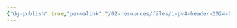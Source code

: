 ```yaml
---
{"dg-publish":true,"permalink":"/02-resources/files/i-pv4-header-2024-07-22-12-57-51-excalidraw/","tags":["excalidraw"],"updated":"2024-08-12T11:20:46.000+02:00"}
---
```

<style> .container {font-family: sans-serif; text-align: center;} .button-wrapper button {z-index: 1;height: 40px; width: 100px; margin: 10px;padding: 5px;} .excalidraw .App-menu_top .buttonList { display: flex;} .excalidraw-wrapper { height: 800px; margin: 50px; position: relative;} :root[dir="ltr"] .excalidraw .layer-ui__wrapper .zen-mode-transition.App-menu_bottom--transition-left {transform: none;} </style><script src="https://cdn.jsdelivr.net/npm/react@17/umd/react.production.min.js"></script><script src="https://cdn.jsdelivr.net/npm/react-dom@17/umd/react-dom.production.min.js"></script><script type="text/javascript" src="https://cdn.jsdelivr.net/npm/@excalidraw/excalidraw@0/dist/excalidraw.production.min.js"></script><div id="IPv4_Header_2024-07-22_1257.51.excalidraw.md"></div><script>(function(){const InitialData={"type":"excalidraw","version":2,"source":"https://github.com/zsviczian/obsidian-excalidraw-plugin/releases/tag/2.2.9","elements":[{"type":"rectangle","version":308,"versionNonce":708708637,"index":"a0","isDeleted":false,"id":"_WY-222-EqsvTaRiDcIk3","fillStyle":"solid","strokeWidth":2,"strokeStyle":"solid","roughness":1,"opacity":100,"angle":0,"x":-1503.7511417082083,"y":-956.5626454168204,"strokeColor":"#1e1e1e","backgroundColor":"transparent","width":2906.7666046857553,"height":1780.9984103761092,"seed":400090067,"groupIds":[],"frameId":null,"roundness":null,"boundElements":[],"updated":1721647274907,"link":null,"locked":false},{"type":"rectangle","version":425,"versionNonce":339868827,"index":"a1","isDeleted":false,"id":"_jS5qc3Qt3RrBcP_QdvAp","fillStyle":"solid","strokeWidth":2,"strokeStyle":"solid","roughness":1,"opacity":100,"angle":0,"x":-1503.7511417082083,"y":-956.5626454168205,"strokeColor":"#1e1e1e","backgroundColor":"transparent","width":457.6708354810607,"height":267.7873504861453,"seed":974656787,"groupIds":[],"frameId":null,"roundness":null,"boundElements":[{"type":"text","id":"vFdUyeX7"}],"updated":1721672922174,"link":null,"locked":false},{"type":"text","version":216,"versionNonce":1985442203,"index":"a2","isDeleted":false,"id":"vFdUyeX7","fillStyle":"solid","strokeWidth":2,"strokeStyle":"solid","roughness":1,"opacity":100,"angle":0,"x":-1333.901739287502,"y":-867.6689701737479,"strokeColor":"#1e1e1e","backgroundColor":"transparent","width":117.97203063964844,"height":90,"seed":1782100029,"groupIds":[],"frameId":null,"roundness":null,"boundElements":[],"updated":1721672937989,"link":null,"locked":false,"fontSize":36,"fontFamily":1,"text":"Version\n4 bits","rawText":"Version\n4 bits","textAlign":"center","verticalAlign":"middle","containerId":"_jS5qc3Qt3RrBcP_QdvAp","originalText":"Version\n4 bits","autoResize":true,"lineHeight":1.25},{"type":"rectangle","version":561,"versionNonce":795575507,"index":"a3","isDeleted":false,"id":"BNF_AstRb-FCRYAkhUjZX","fillStyle":"solid","strokeWidth":2,"strokeStyle":"solid","roughness":1,"opacity":100,"angle":0,"x":-1044.254734486099,"y":-959.5895827599777,"strokeColor":"#1e1e1e","backgroundColor":"transparent","width":459.49640722211,"height":267.7873504861453,"seed":1584798099,"groupIds":[],"frameId":null,"roundness":null,"boundElements":[{"type":"text","id":"3p0uE3RN"}],"updated":1721647274908,"link":null,"locked":false},{"type":"text","version":364,"versionNonce":1569475061,"index":"a4","isDeleted":false,"id":"3p0uE3RN","fillStyle":"solid","strokeWidth":2,"strokeStyle":"solid","roughness":1,"opacity":100,"angle":0,"x":-940.2185822666456,"y":-870.6959075169051,"strokeColor":"#1e1e1e","backgroundColor":"transparent","width":251.42410278320312,"height":90,"seed":2051239731,"groupIds":[],"frameId":null,"roundness":null,"boundElements":[],"updated":1721672951173,"link":null,"locked":false,"fontSize":36,"fontFamily":1,"text":"Header Length\n4 bits","rawText":"Header Length\n4 bits","textAlign":"center","verticalAlign":"middle","containerId":"BNF_AstRb-FCRYAkhUjZX","originalText":"Header Length\n4 bits","autoResize":true,"lineHeight":1.25},{"type":"rectangle","version":465,"versionNonce":217698779,"index":"a5","isDeleted":false,"id":"rMZn2gjtdQlQtz1HYhlks","fillStyle":"solid","strokeWidth":2,"strokeStyle":"solid","roughness":1,"opacity":100,"angle":0,"x":-579.5098085084721,"y":-955.3832669041276,"strokeColor":"#1e1e1e","backgroundColor":"transparent","width":496.007842043096,"height":267.7873504861453,"seed":304706589,"groupIds":[],"frameId":null,"roundness":null,"boundElements":[{"type":"text","id":"spxW9cLp"}],"updated":1721672922175,"link":null,"locked":false},{"type":"text","version":270,"versionNonce":1317972827,"index":"a6","isDeleted":false,"id":"spxW9cLp","fillStyle":"solid","strokeWidth":2,"strokeStyle":"solid","roughness":1,"opacity":100,"angle":0,"x":-470.62792728184604,"y":-866.489591661055,"strokeColor":"#1e1e1e","backgroundColor":"transparent","width":278.24407958984375,"height":90,"seed":813623421,"groupIds":[],"frameId":null,"roundness":null,"boundElements":[],"updated":1721672972764,"link":null,"locked":false,"fontSize":36,"fontFamily":1,"text":"Type of Service\n8 bits","rawText":"Type of Service\n8 bits","textAlign":"center","verticalAlign":"middle","containerId":"rMZn2gjtdQlQtz1HYhlks","originalText":"Type of Service\n8 bits","autoResize":true,"lineHeight":1.25},{"type":"rectangle","version":343,"versionNonce":1886368179,"index":"a9","isDeleted":false,"id":"EQaDhJB55XrkOIz0rg6oS","fillStyle":"solid","strokeWidth":2,"strokeStyle":"solid","roughness":1,"opacity":100,"angle":0,"x":-88.13998468619047,"y":-952.8715529385283,"strokeColor":"#1e1e1e","backgroundColor":"transparent","width":1489.6665406962322,"height":265.3400394427413,"seed":1836632851,"groupIds":[],"frameId":null,"roundness":null,"boundElements":[{"type":"text","id":"jUjuSR4h"}],"updated":1721647274908,"link":null,"locked":false},{"type":"text","version":195,"versionNonce":924117013,"index":"aA","isDeleted":false,"id":"jUjuSR4h","fillStyle":"solid","strokeWidth":2,"strokeStyle":"solid","roughness":1,"opacity":100,"angle":0,"x":539.2252375662225,"y":-865.2015332171577,"strokeColor":"#1e1e1e","backgroundColor":"transparent","width":234.93609619140625,"height":90,"seed":677872221,"groupIds":[],"frameId":null,"roundness":null,"boundElements":[],"updated":1721672978482,"link":null,"locked":false,"fontSize":36,"fontFamily":1,"text":"Total Length\n16 bits","rawText":"Total Length\n16 bits","textAlign":"center","verticalAlign":"middle","containerId":"EQaDhJB55XrkOIz0rg6oS","originalText":"Total Length\n16 bits","autoResize":true,"lineHeight":1.25},{"type":"rectangle","version":263,"versionNonce":630522707,"index":"aB","isDeleted":false,"id":"eNIO9K6zyokOmPqdr_kV0","fillStyle":"solid","strokeWidth":2,"strokeStyle":"solid","roughness":1,"opacity":100,"angle":0,"x":-1498.7267687530461,"y":-690.2472961386873,"strokeColor":"#1e1e1e","backgroundColor":"transparent","width":1415.3074052497582,"height":306.7099487682119,"seed":556877427,"groupIds":[],"frameId":null,"roundness":null,"boundElements":[{"type":"text","id":"mIpFmE20"}],"updated":1721647274908,"link":null,"locked":false},{"type":"text","version":197,"versionNonce":1213586365,"index":"aBV","isDeleted":false,"id":"mIpFmE20","fillStyle":"solid","strokeWidth":2,"strokeStyle":"solid","roughness":1,"opacity":100,"angle":0,"x":-893.5129541286553,"y":-561.8923217545813,"strokeColor":"#1e1e1e","backgroundColor":"transparent","width":204.87977600097656,"height":50,"seed":641723891,"groupIds":[],"frameId":null,"roundness":null,"boundElements":[],"updated":1721647274908,"link":null,"locked":false,"fontSize":20,"fontFamily":1,"text":"Identification number\n16 bits","rawText":"Identification number\n16 bits","textAlign":"center","verticalAlign":"middle","containerId":"eNIO9K6zyokOmPqdr_kV0","originalText":"Identification number\n16 bits","autoResize":true,"lineHeight":1.25},{"type":"rectangle","version":271,"versionNonce":1968474771,"index":"aE","isDeleted":false,"id":"EdlsY75E60FqQdKEcYK8n","fillStyle":"solid","strokeWidth":2,"strokeStyle":"solid","roughness":1,"opacity":50,"angle":0,"x":-80.33513995997328,"y":-690.5893811897356,"strokeColor":"#1e1e1e","backgroundColor":"transparent","width":391.6892084711252,"height":304.2529629583605,"seed":1633381501,"groupIds":[],"frameId":null,"roundness":null,"boundElements":[{"type":"text","id":"VndzRqwa"}],"updated":1721647274908,"link":null,"locked":false},{"type":"text","version":218,"versionNonce":731238525,"index":"aEV","isDeleted":false,"id":"VndzRqwa","fillStyle":"solid","strokeWidth":2,"strokeStyle":"solid","roughness":1,"opacity":50,"angle":0,"x":90.02949143623385,"y":-550.9628997105553,"strokeColor":"#1e1e1e","backgroundColor":"transparent","width":50.95994567871094,"height":25,"seed":779111219,"groupIds":[],"frameId":null,"roundness":null,"boundElements":[],"updated":1721647274908,"link":null,"locked":false,"fontSize":20,"fontFamily":1,"text":"Flags","rawText":"Flags","textAlign":"center","verticalAlign":"middle","containerId":"EdlsY75E60FqQdKEcYK8n","originalText":"Flags","autoResize":true,"lineHeight":1.25},{"type":"rectangle","version":389,"versionNonce":536697885,"index":"aF","isDeleted":false,"id":"9NfoPbN-ddaiyG7tAAyCG","fillStyle":"solid","strokeWidth":2,"strokeStyle":"solid","roughness":1,"opacity":100,"angle":0,"x":312.9063249066676,"y":-687.3819322291154,"strokeColor":"#1e1e1e","backgroundColor":"transparent","width":1086.9059226220656,"height":304.2529629583605,"seed":1569035155,"groupIds":[],"frameId":null,"roundness":null,"boundElements":[{"type":"text","id":"etr6LHPy"}],"updated":1721647274908,"link":null,"locked":false},{"type":"text","version":373,"versionNonce":1785655675,"index":"aG","isDeleted":false,"id":"etr6LHPy","fillStyle":"solid","strokeWidth":2,"strokeStyle":"solid","roughness":1,"opacity":100,"angle":0,"x":708.0932339716067,"y":-580.2554507499351,"strokeColor":"#1e1e1e","backgroundColor":"transparent","width":296.5321044921875,"height":90,"seed":1427267229,"groupIds":[],"frameId":null,"roundness":null,"boundElements":[],"updated":1721672997474,"link":null,"locked":false,"fontSize":36,"fontFamily":1,"text":"Fragment Offset\n13 bits","rawText":"Fragment Offset\n13 bits","textAlign":"center","verticalAlign":"middle","containerId":"9NfoPbN-ddaiyG7tAAyCG","originalText":"Fragment Offset\n13 bits","autoResize":true,"lineHeight":1.25},{"type":"rectangle","version":283,"versionNonce":1573601747,"index":"aH","isDeleted":false,"id":"WDKlYut8Zfj9ggPaAX0cR","fillStyle":"solid","strokeWidth":2,"strokeStyle":"solid","roughness":1,"opacity":100,"angle":0,"x":-77.80409160205659,"y":-687.9074000067286,"strokeColor":"#1e1e1e","backgroundColor":"transparent","width":126.82919464131996,"height":304.2529629583605,"seed":685804893,"groupIds":[],"frameId":null,"roundness":null,"boundElements":[{"type":"text","id":"jvdLeaAS"}],"updated":1721647274908,"link":null,"locked":false},{"type":"text","version":232,"versionNonce":1735069845,"index":"aI","isDeleted":false,"id":"jvdLeaAS","fillStyle":"solid","strokeWidth":2,"strokeStyle":"solid","roughness":1,"opacity":100,"angle":0,"x":-26.773496966943483,"y":-558.2809185275484,"strokeColor":"#1e1e1e","backgroundColor":"transparent","width":24.76800537109375,"height":45,"seed":695920797,"groupIds":[],"frameId":null,"roundness":null,"boundElements":[],"updated":1721672988983,"link":null,"locked":false,"fontSize":36,"fontFamily":1,"text":"0","rawText":"0","textAlign":"center","verticalAlign":"middle","containerId":"WDKlYut8Zfj9ggPaAX0cR","originalText":"0","autoResize":true,"lineHeight":1.25},{"type":"rectangle","version":273,"versionNonce":1093671773,"index":"aJ","isDeleted":false,"id":"BTVDFgXd1JRbEREJ726zV","fillStyle":"solid","strokeWidth":2,"strokeStyle":"solid","roughness":1,"opacity":100,"angle":0,"x":49.323324815313754,"y":-685.0636894685351,"strokeColor":"#1e1e1e","backgroundColor":"transparent","width":132.20240570430477,"height":296.7381831742825,"seed":260259837,"groupIds":[],"frameId":null,"roundness":null,"boundElements":[{"type":"text","id":"peaU81xx"}],"updated":1721647344115,"link":null,"locked":false},{"type":"text","version":228,"versionNonce":1746146587,"index":"aK","isDeleted":false,"id":"peaU81xx","fillStyle":"solid","strokeWidth":2,"strokeStyle":"solid","roughness":1,"opacity":100,"angle":0,"x":101.38451912254426,"y":-581.6945978813939,"strokeColor":"#1e1e1e","backgroundColor":"transparent","width":28.08001708984375,"height":90,"seed":477378653,"groupIds":[],"frameId":null,"roundness":null,"boundElements":[],"updated":1721672991981,"link":null,"locked":false,"fontSize":36,"fontFamily":1,"text":"D\nF","rawText":"D\nF","textAlign":"center","verticalAlign":"middle","containerId":"BTVDFgXd1JRbEREJ726zV","originalText":"D\nF","autoResize":true,"lineHeight":1.25},{"type":"rectangle","version":279,"versionNonce":518859027,"index":"aP","isDeleted":false,"id":"TOjsIPlK3giAGOGJh8hk3","fillStyle":"solid","strokeWidth":2,"strokeStyle":"solid","roughness":1,"opacity":100,"angle":0,"x":184.2114295708343,"y":-688.5070957533067,"strokeColor":"#1e1e1e","backgroundColor":"transparent","width":132.20240570430477,"height":296.7381831742825,"seed":1443938877,"groupIds":[],"frameId":null,"roundness":null,"boundElements":[{"type":"text","id":"hMPVn4mW"}],"updated":1721647274908,"link":null,"locked":false},{"type":"text","version":241,"versionNonce":1716812341,"index":"aQ","isDeleted":false,"id":"hMPVn4mW","fillStyle":"solid","strokeWidth":2,"strokeStyle":"solid","roughness":1,"opacity":100,"angle":0,"x":236.5246304088265,"y":-585.1380041661654,"strokeColor":"#1e1e1e","backgroundColor":"transparent","width":27.576004028320312,"height":90,"seed":848786077,"groupIds":[],"frameId":null,"roundness":null,"boundElements":[],"updated":1721672995049,"link":null,"locked":false,"fontSize":36,"fontFamily":1,"text":"M\nF","rawText":"M\nF","textAlign":"center","verticalAlign":"middle","containerId":"TOjsIPlK3giAGOGJh8hk3","originalText":"M\nF","autoResize":true,"lineHeight":1.25},{"type":"rectangle","version":307,"versionNonce":1210879667,"index":"aV","isDeleted":false,"id":"lVpUvXsIBQ2QOCzh0wQyy","fillStyle":"solid","strokeWidth":2,"strokeStyle":"solid","roughness":1,"opacity":100,"angle":0,"x":-1500.1887081697623,"y":-380.0278160440963,"strokeColor":"#1e1e1e","backgroundColor":"transparent","width":741.4088672171857,"height":295.7909135053041,"seed":376201171,"groupIds":[],"frameId":null,"roundness":null,"boundElements":[{"type":"text","id":"ILP5RCCw"}],"updated":1721647274908,"link":null,"locked":false},{"type":"text","version":195,"versionNonce":1395972827,"index":"aW","isDeleted":false,"id":"ILP5RCCw","fillStyle":"solid","strokeWidth":2,"strokeStyle":"solid","roughness":1,"opacity":100,"angle":0,"x":-1227.3472430059937,"y":-277.13235929144423,"strokeColor":"#1e1e1e","backgroundColor":"transparent","width":195.72593688964844,"height":90,"seed":450669011,"groupIds":[],"frameId":null,"roundness":null,"boundElements":[],"updated":1721672983549,"link":"[[TTL]]","locked":false,"fontSize":36,"fontFamily":1,"text":"📍[[TTL]]\n8 bits","rawText":"[[TTL]]\n8 bits","textAlign":"center","verticalAlign":"middle","containerId":"lVpUvXsIBQ2QOCzh0wQyy","originalText":"📍[[TTL]]\n8 bits","autoResize":true,"lineHeight":1.25},{"type":"rectangle","version":387,"versionNonce":195969107,"index":"aX","isDeleted":false,"id":"gW2sxoht5R8QgK_OkIZ0b","fillStyle":"solid","strokeWidth":2,"strokeStyle":"solid","roughness":1,"opacity":100,"angle":0,"x":-762.2161049485085,"y":-386.4931642319465,"strokeColor":"#1e1e1e","backgroundColor":"transparent","width":671.5378744951472,"height":295.7909135053041,"seed":2008390707,"groupIds":[],"frameId":null,"roundness":null,"boundElements":[{"type":"text","id":"RuGxKeOy"}],"updated":1721647274908,"link":null,"locked":false},{"type":"text","version":284,"versionNonce":345334971,"index":"aY","isDeleted":false,"id":"RuGxKeOy","fillStyle":"solid","strokeWidth":2,"strokeStyle":"solid","roughness":1,"opacity":100,"angle":0,"x":-499.94118625562237,"y":-283.5977074792944,"strokeColor":"#1e1e1e","backgroundColor":"transparent","width":146.988037109375,"height":90,"seed":1371119059,"groupIds":[],"frameId":null,"roundness":null,"boundElements":[],"updated":1721672985049,"link":null,"locked":false,"fontSize":36,"fontFamily":1,"text":"Protocol\n8 bits","rawText":"Protocol\n8 bits","textAlign":"center","verticalAlign":"middle","containerId":"gW2sxoht5R8QgK_OkIZ0b","originalText":"Protocol\n8 bits","autoResize":true,"lineHeight":1.25},{"type":"rectangle","version":276,"versionNonce":55098867,"index":"ad","isDeleted":false,"id":"zMUgsRAQpgEiHicdbo9vZ","fillStyle":"solid","strokeWidth":2,"strokeStyle":"solid","roughness":1,"opacity":100,"angle":0,"x":-83.3286135981707,"y":-383.4398546411695,"strokeColor":"#1e1e1e","backgroundColor":"transparent","width":1490.6743223657113,"height":291.79450070995966,"seed":1616397747,"groupIds":[],"frameId":null,"roundness":null,"boundElements":[{"type":"text","id":"hGFxjd0L"}],"updated":1721647274908,"link":null,"locked":false},{"type":"text","version":194,"versionNonce":1533212629,"index":"ae","isDeleted":false,"id":"hGFxjd0L","fillStyle":"solid","strokeWidth":2,"strokeStyle":"solid","roughness":1,"opacity":100,"angle":0,"x":516.4424922868334,"y":-282.54260428618966,"strokeColor":"#1e1e1e","backgroundColor":"transparent","width":291.1321105957031,"height":90,"seed":1495336285,"groupIds":[],"frameId":null,"roundness":null,"boundElements":[],"updated":1721672999870,"link":null,"locked":false,"fontSize":36,"fontFamily":1,"text":"Header checksum\n16 bits","rawText":"Header checksum\n16 bits","textAlign":"center","verticalAlign":"middle","containerId":"zMUgsRAQpgEiHicdbo9vZ","originalText":"Header checksum\n16 bits","autoResize":true,"lineHeight":1.25},{"type":"rectangle","version":267,"versionNonce":1241679763,"index":"af","isDeleted":false,"id":"bhiHi4_k45mEXyfrqlRCb","fillStyle":"solid","strokeWidth":2,"strokeStyle":"solid","roughness":1,"opacity":100,"angle":0,"x":-1501.1791895293381,"y":-87.7511815315554,"strokeColor":"#1e1e1e","backgroundColor":"transparent","width":2904.8657803897745,"height":257.0569195661394,"seed":1870225149,"groupIds":[],"frameId":null,"roundness":null,"boundElements":[{"type":"text","id":"GnY0NtQR"}],"updated":1721647274908,"link":null,"locked":false},{"type":"text","version":200,"versionNonce":1632598491,"index":"ag","isDeleted":false,"id":"GnY0NtQR","fillStyle":"solid","strokeWidth":2,"strokeStyle":"solid","roughness":1,"opacity":100,"angle":0,"x":-215.64235646335715,"y":-4.2227217484856965,"strokeColor":"#1e1e1e","backgroundColor":"transparent","width":333.7921142578125,"height":90,"seed":256105747,"groupIds":[],"frameId":null,"roundness":null,"boundElements":[],"updated":1721673002400,"link":null,"locked":false,"fontSize":36,"fontFamily":1,"text":"Source IP Address\n32 bits","rawText":"Source IP Address\n32 bits","textAlign":"center","verticalAlign":"middle","containerId":"bhiHi4_k45mEXyfrqlRCb","originalText":"Source IP Address\n32 bits","autoResize":true,"lineHeight":1.25},{"type":"rectangle","version":335,"versionNonce":1444027699,"index":"ah","isDeleted":false,"id":"f1fa1jYgbh56owtqpbdJR","fillStyle":"solid","strokeWidth":2,"strokeStyle":"solid","roughness":1,"opacity":100,"angle":0,"x":-1493.0468665159287,"y":164.7154358994742,"strokeColor":"#1e1e1e","backgroundColor":"transparent","width":2904.8657803897745,"height":257.0569195661394,"seed":320251603,"groupIds":[],"frameId":null,"roundness":null,"boundElements":[{"type":"text","id":"sIpDS0me"}],"updated":1721647274908,"link":null,"locked":false},{"type":"text","version":281,"versionNonce":718604661,"index":"ai","isDeleted":false,"id":"sIpDS0me","fillStyle":"solid","strokeWidth":2,"strokeStyle":"solid","roughness":1,"opacity":100,"angle":0,"x":-250.42205127221337,"y":248.2438956825439,"strokeColor":"#1e1e1e","backgroundColor":"transparent","width":419.61614990234375,"height":90,"seed":2111853683,"groupIds":[],"frameId":null,"roundness":null,"boundElements":[],"updated":1721673005050,"link":null,"locked":false,"fontSize":36,"fontFamily":1,"text":"Destination IP Address\n32 bits","rawText":"Destination IP Address\n32 bits","textAlign":"center","verticalAlign":"middle","containerId":"f1fa1jYgbh56owtqpbdJR","originalText":"Destination IP Address\n32 bits","autoResize":true,"lineHeight":1.25},{"type":"rectangle","version":263,"versionNonce":29935677,"index":"aj","isDeleted":false,"id":"TYG46jhrZgaBeX5YQjjSC","fillStyle":"solid","strokeWidth":2,"strokeStyle":"solid","roughness":1,"opacity":100,"angle":0,"x":-1494.6733311186108,"y":412.59175119539464,"strokeColor":"#1e1e1e","backgroundColor":"transparent","width":2904.8657803897754,"height":422.3077964300862,"seed":1232513523,"groupIds":[],"frameId":null,"roundness":null,"boundElements":[{"type":"text","id":"0khC6kpn"}],"updated":1721647274909,"link":null,"locked":false},{"type":"text","version":203,"versionNonce":1549238357,"index":"ak","isDeleted":false,"id":"0khC6kpn","fillStyle":"solid","strokeWidth":2,"strokeStyle":"solid","roughness":1,"opacity":100,"angle":0,"x":-220.85451563075435,"y":578.7456494104377,"strokeColor":"#1e1e1e","backgroundColor":"transparent","width":357.2281494140625,"height":90,"seed":570279613,"groupIds":[],"frameId":null,"roundness":null,"boundElements":[],"updated":1721673011323,"link":null,"locked":false,"fontSize":36,"fontFamily":1,"text":"Options and Padding\nbis 60 bytes","rawText":"Options and Padding\nbis 60 bytes","textAlign":"center","verticalAlign":"middle","containerId":"TYG46jhrZgaBeX5YQjjSC","originalText":"Options and Padding\nbis 60 bytes","autoResize":true,"lineHeight":1.25}],"appState":{"theme":"dark","viewBackgroundColor":"#ffffff","currentItemStrokeColor":"#1e1e1e","currentItemBackgroundColor":"transparent","currentItemFillStyle":"solid","currentItemStrokeWidth":2,"currentItemStrokeStyle":"solid","currentItemRoughness":1,"currentItemOpacity":100,"currentItemFontFamily":1,"currentItemFontSize":36,"currentItemTextAlign":"left","currentItemStartArrowhead":null,"currentItemEndArrowhead":"arrow","scrollX":2377.8452347963034,"scrollY":1584.3091841196501,"zoom":{"value":0.2999999999999999},"currentItemRoundness":"sharp","gridSize":null,"gridColor":{"Bold":"#C9C9C9FF","Regular":"#EDEDEDFF"},"currentStrokeOptions":null,"previousGridSize":null,"frameRendering":{"enabled":true,"clip":true,"name":true,"outline":true},"objectsSnapModeEnabled":false},"files":{}};InitialData.scrollToContent=true;App=()=>{const e=React.useRef(null),t=React.useRef(null),[n,i]=React.useState({width:void 0,height:void 0});return React.useEffect(()=>{i({width:t.current.getBoundingClientRect().width,height:t.current.getBoundingClientRect().height});const e=()=>{i({width:t.current.getBoundingClientRect().width,height:t.current.getBoundingClientRect().height})};return window.addEventListener("resize",e),()=>window.removeEventListener("resize",e)},[t]),React.createElement(React.Fragment,null,React.createElement("div",{className:"excalidraw-wrapper",ref:t},React.createElement(ExcalidrawLib.Excalidraw,{ref:e,width:n.width,height:n.height,initialData:InitialData,viewModeEnabled:!0,zenModeEnabled:!0,gridModeEnabled:!1})))},excalidrawWrapper=document.getElementById("IPv4_Header_2024-07-22_1257.51.excalidraw.md");ReactDOM.render(React.createElement(App),excalidrawWrapper);})();</script>